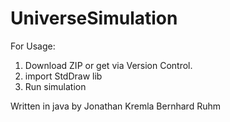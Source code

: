 # UniverseSimulation

For Usage:
1. Download ZIP or get via Version Control.
2. import StdDraw lib
3. Run simulation

Written in java by
Jonathan Kremla
Bernhard Ruhm
